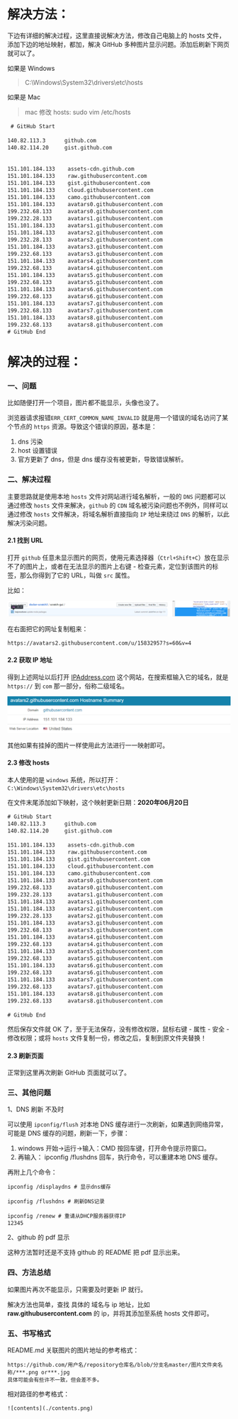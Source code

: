 # 解决方法：

下边有详细的解决过程，这里直接说解决方法，修改自己电脑上的 hosts 文件，添加下边的地址映射，都加，解决 GitHub 多种图片显示问题。添加后刷新下网页就可以了。

如果是 Windows

> C:\Windows\System32\drivers\etc\hosts 

如果是 Mac

> mac 修改 hosts: sudo vim /etc/hosts 

````
 # GitHub Start

140.82.113.3      github.com 
140.82.114.20     gist.github.com 


151.101.184.133    assets-cdn.github.com 
151.101.184.133    raw.githubusercontent.com 
151.101.184.133    gist.githubusercontent.com 
151.101.184.133    cloud.githubusercontent.com 
151.101.184.133    camo.githubusercontent.com 
151.101.184.133    avatars0.githubusercontent.com 
199.232.68.133     avatars0.githubusercontent.com 
199.232.28.133     avatars1.githubusercontent.com 
151.101.184.133    avatars1.githubusercontent.com 
151.101.184.133    avatars2.githubusercontent.com 
199.232.28.133     avatars2.githubusercontent.com 
151.101.184.133    avatars3.githubusercontent.com 
199.232.68.133     avatars3.githubusercontent.com 
151.101.184.133    avatars4.githubusercontent.com 
199.232.68.133     avatars4.githubusercontent.com 
151.101.184.133    avatars5.githubusercontent.com 
199.232.68.133     avatars5.githubusercontent.com 
151.101.184.133    avatars6.githubusercontent.com 
199.232.68.133     avatars6.githubusercontent.com 
151.101.184.133    avatars7.githubusercontent.com 
199.232.68.133     avatars7.githubusercontent.com 
151.101.184.133    avatars8.githubusercontent.com 
199.232.68.133     avatars8.githubusercontent.com 
# GitHub End
````



# 解决的过程：

### 一、问题

比如随便打开一个项目，图片都不能显示，头像也没了。

浏览器请求报错`ERR_CERT_COMMON_NAME_INVALID` 就是用一个错误的域名访问了某个节点的 `https` 资源。导致这个错误的原因，基本是：

1. dns 污染
2. host 设置错误
3. 官方更新了 dns，但是 dns 缓存没有被更新，导致错误解析。

### 二、解决过程

主要思路就是使用本地 `hosts` 文件对网站进行域名解析，一般的 `DNS` 问题都可以通过修改 `hosts` 文件来解决，`github` 的 `CDN` 域名被污染问题也不例外，同样可以通过修改 `hosts` 文件解决，将域名解析直接指向 `IP` 地址来绕过 `DNS` 的解析，以此解决污染问题。

#### 2.1 找到 URL

打开 `github` 任意未显示图片的网页，使用元素选择器（`Ctrl+Shift+C`）放在显示不了的图片上，或者在无法显示的图片上右键 - 检查元素，定位到该图片的标签，那么你得到了它的 URL，叫做 `src` 属性。

比如：



![在这里插入图片描述](../../assets/20190608171357618.png)



在右面把它的网址复制粗来：

```
https://avatars2.githubusercontent.com/u/15832957?s=60&v=4
```

#### 2.2 获取 IP 地址

得到上述网址以后打开 [IPAddress.com](https://www.ipaddress.com/) 这个网站，在搜索框输入它的域名，就是 `https://` 到 `com` 那一部分，俗称二级域名。



![1610637259616](../../assets/1610637259616.png)



其他如果有挂掉的图片一样使用此方法进行一一映射即可。

#### 2.3 修改 hosts

本人使用的是 `windows` 系统，所以打开：`C:\Windows\System32\drivers\etc\hosts`

在文件末尾添加如下映射，这个映射更新日期：**2020年06月20日**

```shell
# GitHub Start 
140.82.113.3      github.com
140.82.114.20     gist.github.com

151.101.184.133    assets-cdn.github.com
151.101.184.133    raw.githubusercontent.com
151.101.184.133    gist.githubusercontent.com
151.101.184.133    cloud.githubusercontent.com
151.101.184.133    camo.githubusercontent.com
151.101.184.133    avatars0.githubusercontent.com
199.232.68.133     avatars0.githubusercontent.com
199.232.28.133     avatars1.githubusercontent.com
151.101.184.133    avatars1.githubusercontent.com
151.101.184.133    avatars2.githubusercontent.com
199.232.28.133     avatars2.githubusercontent.com
151.101.184.133    avatars3.githubusercontent.com
199.232.68.133     avatars3.githubusercontent.com
151.101.184.133    avatars4.githubusercontent.com
199.232.68.133     avatars4.githubusercontent.com
151.101.184.133    avatars5.githubusercontent.com
199.232.68.133     avatars5.githubusercontent.com
151.101.184.133    avatars6.githubusercontent.com
199.232.68.133     avatars6.githubusercontent.com
151.101.184.133    avatars7.githubusercontent.com
199.232.68.133     avatars7.githubusercontent.com
151.101.184.133    avatars8.githubusercontent.com
199.232.68.133     avatars8.githubusercontent.com

# GitHub End
```

然后保存文件就 OK 了，至于无法保存，没有修改权限，鼠标右键 - 属性 - 安全 - 修改权限；或将 `hosts` 文件复制一份，修改之后，复制到原文件夹替换！

#### 2.3 刷新页面

正常到这里再次刷新 GitHub 页面就可以了。

### 三、其他问题

1、DNS 刷新 不及时

可以使用 `ipconfig/flush` 对本地 DNS 缓存进行一次刷新，如果遇到网络异常，可能是 DNS 缓存的问题，刷新一下，步骤：

1. windows 开始→运行→输入：CMD 按回车键，打开命令提示符窗口。
2. 再输入： ipconfig /flushdns 回车，执行命令，可以重建本地 DNS 缓存。

再附上几个命令：

```shell
ipconfig /displaydns # 显示dns缓存 

ipconfig /flushdns # 刷新DNS记录 

ipconfig /renew # 重请从DHCP服务器获得IP 
12345
```

2、github 的 pdf 显示 

这种方法暂时还是不支持 github 的 README 把 pdf 显示出来。



### 四、方法总结

如果图片再次不能显示，只需要及时更新 IP 就行。

解决方法也简单，查找 具体的 域名与 ip 地址，比如 **raw.githubusercontent.com** 的 ip，并将其添加至系统 hosts 文件即可。

### 五、书写格式

README.md 关联图片的图片地址的参考格式： 

````
https://github.com/用户名/repository仓库名/blob/分支名master/图片文件夹名称/***.png or***.jpg 
具体可能会有些许不一致，但会差不多。
````

相对路径的参考格式：

````
![contents](./contents.png) 
````







